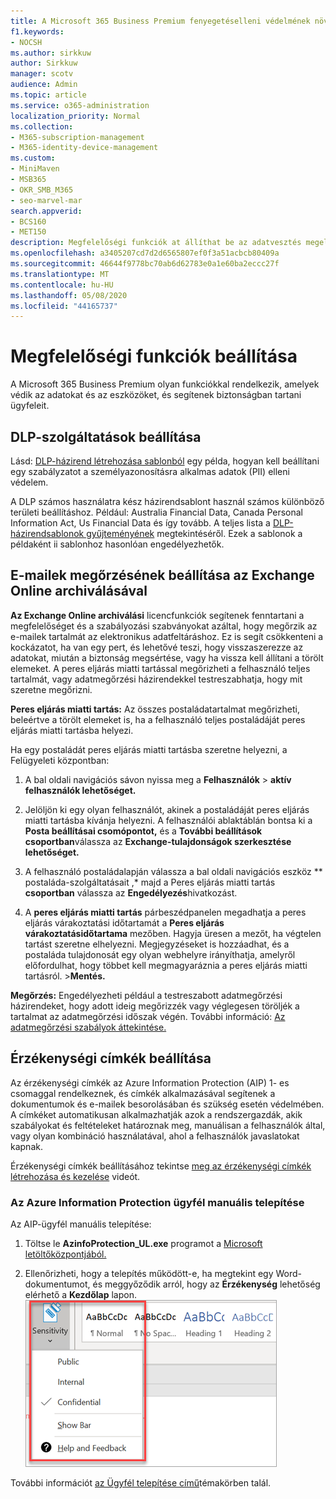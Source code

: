 ```yaml
---
title: A Microsoft 365 Business Premium fenyegetéselleni védelmének növelése
f1.keywords:
- NOCSH
ms.author: sirkkuw
author: Sirkkuw
manager: scotv
audience: Admin
ms.topic: article
ms.service: o365-administration
localization_priority: Normal
ms.collection:
- M365-subscription-management
- M365-identity-device-management
ms.custom:
- MiniMaven
- MSB365
- OKR_SMB_M365
- seo-marvel-mar
search.appverid:
- BCS160
- MET150
description: Megfelelőségi funkciók at állíthat be az adatvesztés megelőzése és az ügyfelek bizalmas adatainak biztonsága érdekében.
ms.openlocfilehash: a3405207cd7d2d6565807ef0f3a51acbcb80409a
ms.sourcegitcommit: 46644f9778bc70ab6d62783e0a1e60ba2eccc27f
ms.translationtype: MT
ms.contentlocale: hu-HU
ms.lasthandoff: 05/08/2020
ms.locfileid: "44165737"
---
```

# <a name="set-up-compliance-features"></a>Megfelelőségi funkciók beállítása

A Microsoft 365 Business Premium olyan funkciókkal rendelkezik, amelyek védik az adatokat és az eszközöket, és segítenek biztonságban tartani ügyfeleit.

## <a name="set-up-dlp-features"></a>DLP-szolgáltatások beállítása

Lásd: [DLP-házirend létrehozása sablonból](https://docs.microsoft.com/microsoft-365/compliance/create-a-dlp-policy-from-a-template) egy példa, hogyan kell beállítani egy szabályzatot a személyazonosításra alkalmas adatok (PII) elleni védelem. 
  
A DLP számos használatra kész házirendsablont használ számos különböző területi beállításhoz. Például: Australia Financial Data, Canada Personal Information Act, Us Financial Data és így tovább. A teljes lista a [DLP-házirendsablonok gyűjteményének](https://docs.microsoft.com/microsoft-365/compliance/what-the-dlp-policy-templates-include) megtekintéséről. Ezek a sablonok a példaként ii sablonhoz hasonlóan engedélyezhetők. 
  
## <a name="set-up-email-retention-with-exchange-online-archiving"></a>E-mailek megőrzésének beállítása az Exchange Online archiválásával

 **Az Exchange Online archiválási** licencfunkciók segítenek fenntartani a megfelelőséget és a szabályozási szabványokat azáltal, hogy megőrzik az e-mailek tartalmát az elektronikus adatfeltáráshoz. Ez is segít csökkenteni a kockázatot, ha van egy pert, és lehetővé teszi, hogy visszaszerezze az adatokat, miután a biztonság megsértése, vagy ha vissza kell állítani a törölt elemeket. A peres eljárás miatti tartással megőrizheti a felhasználó teljes tartalmát, vagy adatmegőrzési házirendekkel testreszabhatja, hogy mit szeretne megőrizni.
  
**Peres eljárás miatti tartás:** Az összes postaládatartalmat megőrizheti, beleértve a törölt elemeket is, ha a felhasználó teljes postaládáját peres eljárás miatti tartásba helyezi. 
    
Ha egy postaládát peres eljárás miatti tartásba szeretne helyezni, a Felügyeleti központban:
    
1. A bal oldali navigációs sávon nyissa meg a **Felhasználók** \> **aktív felhasználók lehetőséget.**
    
2. Jelöljön ki egy olyan felhasználót, akinek a postaládáját peres eljárás miatti tartásba kívánja helyezni. A felhasználói ablaktáblán bontsa ki a **Posta beállításai csomópontot,** és a **További beállítások csoportban**válassza az **Exchange-tulajdonságok szerkesztése lehetőséget.**
    
3. A felhasználó postaládalapján válassza a bal oldali navigációs eszköz ** postaláda-szolgáltatásait ,* majd a Peres eljárás miatti tartás **csoportban** válassza az **Engedélyezés**hivatkozást.
    
4. A **peres eljárás miatti tartás** párbeszédpanelen megadhatja a peres eljárás várakoztatási időtartamát a **Peres eljárás várakoztatásidőtartama** mezőben. Hagyja üresen a mezőt, ha végtelen tartást szeretne elhelyezni. Megjegyzéseket is hozzáadhat, és a postaláda tulajdonosát egy olyan webhelyre irányíthatja, amelyről előfordulhat, hogy többet kell megmagyaráznia a peres eljárás miatti tartásról. \>**Mentés.**
    
**Megőrzés:** Engedélyezheti például a testreszabott adatmegőrzési házirendeket, hogy adott ideig megőrizzék vagy véglegesen töröljék a tartalmat az adatmegőrzési időszak végén. További információ: [Az adatmegőrzési szabályok áttekintése.](https://docs.microsoft.com/microsoft-365/compliance/retention-policies)

## <a name="set-up-sensitivity-labels"></a>Érzékenységi címkék beállítása

Az érzékenységi címkék az Azure Information Protection (AIP) 1- es csomaggal rendelkeznek, és címkék alkalmazásával segítenek a dokumentumok és e-mailek besorolásában és szükség esetén védelmében. A címkéket automatikusan alkalmazhatják azok a rendszergazdák, akik szabályokat és feltételeket határoznak meg, manuálisan a felhasználók által, vagy olyan kombináció használatával, ahol a felhasználók javaslatokat kapnak.

Érzékenységi címkék beállításához tekintse [meg az érzékenységi címkék létrehozása és kezelése](https://support.office.com/article/2fb96b54-7dd2-4f0c-ac8d-170790d4b8b9) videót.



### <a name="install-the-azure-information-protection-client-manually"></a>Az Azure Information Protection ügyfél manuális telepítése

Az AIP-ügyfél manuális telepítése:

1. Töltse le **AzinfoProtection_UL.exe** programot a [Microsoft letöltőközpontjából.](https://www.microsoft.com/download/details.aspx?id=53018)
 
2. Ellenőrizheti, hogy a telepítés működött-e, ha megtekint egy Word-dokumentumot, és meggyőződik arról, hogy az **Érzékenység** lehetőség elérhető a **Kezdőlap** lapon.
<br/>![A Védelem lap legördülő menüje Egy Word-dokumentumban](../media/word-sensitivity.png)

További információt [az Ügyfél telepítése című](https://docs.microsoft.com/azure/information-protection/infoprotect-tutorial-step3)témakörben talál.
